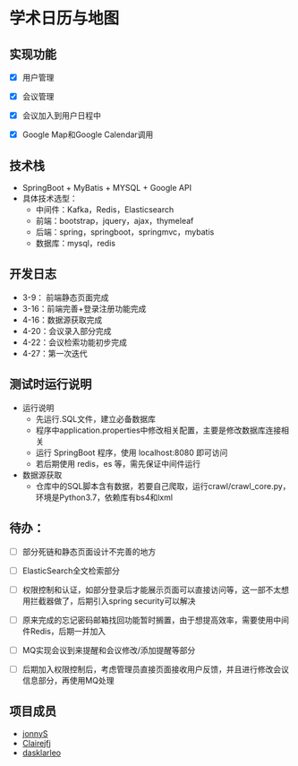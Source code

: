 # 学术日历与地图

## 实现功能

- [x] 用户管理

- [x] 会议管理

- [x] 会议加入到用户日程中

- [x] Google Map和Google Calendar调用

## 技术栈

* SpringBoot + MyBatis + MYSQL + Google API
* 具体技术选型：
  * 中间件：Kafka，Redis，Elasticsearch
  * 前端：bootstrap，jquery，ajax，thymeleaf
  * 后端：spring，springboot，springmvc，mybatis
  * 数据库：mysql，redis



## 开发日志

* 3-9： 前端静态页面完成
* 3-16：前端完善+登录注册功能完成
* 4-16：数据源获取完成
* 4-20：会议录入部分完成
* 4-22：会议检索功能初步完成
* 4-27：第一次迭代



## 测试时运行说明
- 运行说明
  - 先运行.SQL文件，建立必备数据库
  - 程序中application.properties中修改相关配置，主要是修改数据库连接相关
  - 运行 SpringBoot 程序，使用 localhost:8080 即可访问
  - 若后期使用 redis，es 等，需先保证中间件运行
- 数据源获取
  - 仓库中的SQL脚本含有数据，若要自己爬取，运行crawl/crawl_core.py，环境是Python3.7，依赖库有bs4和lxml



## 待办：

- [ ] 部分死链和静态页面设计不完善的地方
- [ ] ElasticSearch全文检索部分
- [ ] 权限控制和认证，如部分登录后才能展示页面可以直接访问等，这一部不太想用拦截器做了，后期引入spring security可以解决
- [ ] 原来完成的忘记密码邮箱找回功能暂时搁置，由于想提高效率，需要使用中间件Redis，后期一并加入
- [ ] MQ实现会议到来提醒和会议修改/添加提醒等部分
- [ ] 后期加入权限控制后，考虑管理员直接页面接收用户反馈，并且进行修改会议信息部分，再使用MQ处理




## 项目成员

* [jonnyS](https://github.com/JonnyS1226)
* [Clairejfj](https://github.com/Clairejfj)
* [dasklarleo](https://github.com/dasklarleo)

